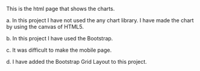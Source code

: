 This is the html page that shows the charts.

a. In this project I have not used the any chart library. I have made the chart by using the canvas of HTML5.

b. In this project I have used the Bootstrap.

c. It was difficult to make the mobile page.

d. I have added the Bootstrap Grid Layout to this project.